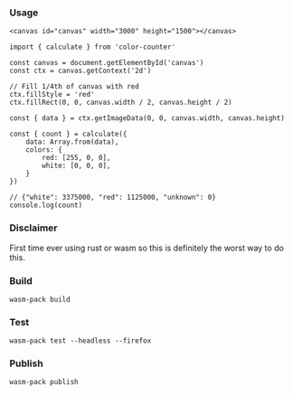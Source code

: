 ### Usage
```
<canvas id="canvas" width="3000" height="1500"></canvas>
```

```
import { calculate } from 'color-counter'

const canvas = document.getElementById('canvas')
const ctx = canvas.getContext('2d')

// Fill 1/4th of canvas with red
ctx.fillStyle = 'red'
ctx.fillRect(0, 0, canvas.width / 2, canvas.height / 2)

const { data } = ctx.getImageData(0, 0, canvas.width, canvas.height)

const { count } = calculate({
    data: Array.from(data),
    colors: {
        red: [255, 0, 0],
        white: [0, 0, 0],
    }
})

// {"white": 3375000, "red": 1125000, "unknown": 0}
console.log(count)
```

### Disclaimer

First time ever using rust or wasm so this is definitely the worst way to do this.

### Build

```
wasm-pack build
```

### Test

```
wasm-pack test --headless --firefox
```

### Publish

```
wasm-pack publish
```

